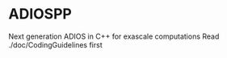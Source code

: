 # ADIOSPP

Next generation ADIOS in C++ for exascale computations 
Read ./doc/CodingGuidelines first


